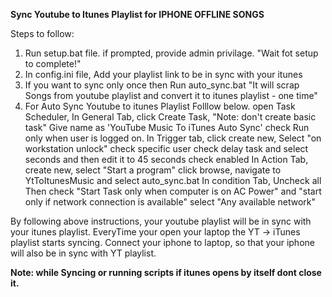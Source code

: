**Sync Youtube to Itunes Playlist for IPHONE OFFLINE SONGS**

Steps to follow:

1. Run setup.bat file. if prompted, provide admin privilage. "Wait fot setup to complete!"
2. In config.ini file, Add your playlist link to be in sync with your itunes
3. If you want to sync only once then Run auto_sync.bat "It will scrap Songs from youtube playlist and convert it to itunes playlist - one time" 
4. For Auto Sync Youtube to itunes Playlist Folllow below.
   open Task Scheduler,
   In General Tab,
     click Create Task, "Note: don't create basic task"
     Give name as 'YouTube Music To iTunes Auto Sync'
     check Run only when user is logged on.
   In Trigger tab,
     click create new,
     Select "on workstation unlock"
     check specific user
     check delay task and select seconds and then edit it to 45 seconds
     check enabled
   In Action Tab,
     create new,
     select "Start a program"
     click browse, navigate to YtToItunesMusic and select auto_sync.bat
   In condition Tab,
     Uncheck all
     Then check "Start Task only when computer is on AC Power" and
     "start only if network connection is available"
     select "Any available network"

By following above instructions, your youtube playlist will be in sync with your itunes playlist. 
EveryTime your open your laptop the YT -> iTunes playlist starts syncing. 
Connect your iphone to laptop, so that your iphone will also be in sync with YT playlist.

**Note: while Syncing or running scripts if itunes opens by itself dont close it.**
